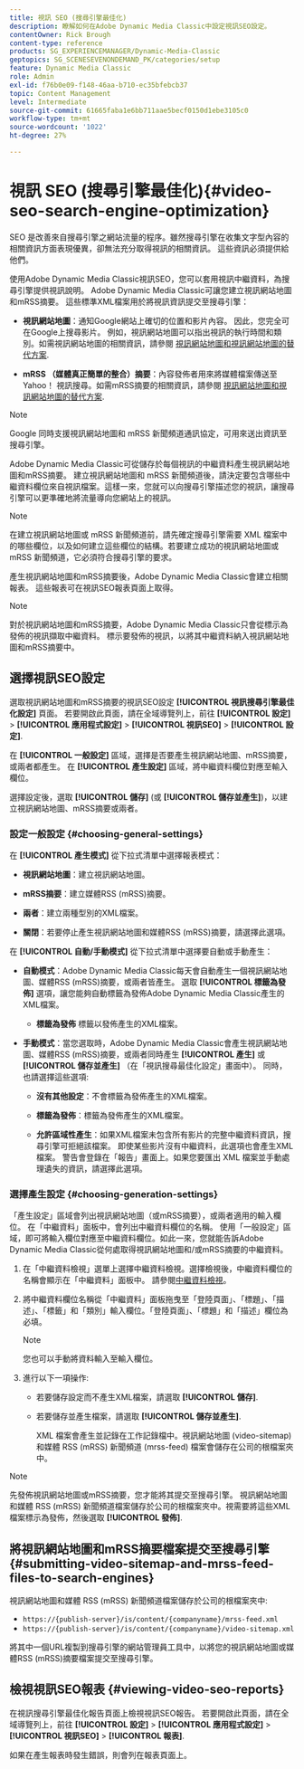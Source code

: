 ```yaml
---
title: 視訊 SEO (搜尋引擎最佳化)
description: 瞭解如何在Adobe Dynamic Media Classic中設定視訊SEO設定。
contentOwner: Rick Brough
content-type: reference
products: SG_EXPERIENCEMANAGER/Dynamic-Media-Classic
geptopics: SG_SCENESEVENONDEMAND_PK/categories/setup
feature: Dynamic Media Classic
role: Admin
exl-id: f76b0e09-f148-46aa-b710-ec35bfebcb37
topic: Content Management
level: Intermediate
source-git-commit: 61665faba1e6bb711aae5becf0150d1ebe3105c0
workflow-type: tm+mt
source-wordcount: '1022'
ht-degree: 27%

---
```


# 視訊 SEO (搜尋引擎最佳化){#video-seo-search-engine-optimization}

SEO 是改善來自搜尋引擎之網站流量的程序。雖然搜尋引擎在收集文字型內容的相關資訊方面表現優異，卻無法充分取得視訊的相關資訊。 這些資訊必須提供給他們。

使用Adobe Dynamic Media Classic視訊SEO，您可以套用視訊中繼資料，為搜尋引擎提供視訊說明。 Adobe Dynamic Media Classic可讓您建立視訊網站地圖和mRSS摘要。 這些標準XML檔案用於將視訊資訊提交至搜尋引擎：

* **視訊網站地圖**：通知Google網站上確切的位置和影片內容。 因此，您完全可在Google上搜尋影片。 例如，視訊網站地圖可以指出視訊的執行時間和類別。如需視訊網站地圖的相關資訊，請參閱 [視訊網站地圖和視訊網站地圖的替代方案](https://developers.google.com/search/docs/crawling-indexing/sitemaps/video-sitemaps?visit_id=637558394348624754-567115452&amp;rd=1).

* **mRSS （媒體真正簡單的整合）摘要**：內容發佈者用來將媒體檔案傳送至Yahoo！ 視訊搜尋。如需mRSS摘要的相關資訊，請參閱 [視訊網站地圖和視訊網站地圖的替代方案](https://developers.google.com/search/docs/crawling-indexing/sitemaps/video-sitemaps?visit_id=637558394348624754-567115452&amp;rd=1).

>[!NOTE]
>
>Google 同時支援視訊網站地圖和 mRSS 新聞頻道通訊協定，可用來送出資訊至搜尋引擎。

Adobe Dynamic Media Classic可從儲存於每個視訊的中繼資料產生視訊網站地圖和mRSS摘要。 建立視訊網站地圖和 mRSS 新聞頻道後，請決定要包含哪些中繼資料欄位來自視訊檔案。這樣一來，您就可以向搜尋引擎描述您的視訊，讓搜尋引擎可以更準確地將流量導向您網站上的視訊。

>[!NOTE]
>
>在建立視訊網站地圖或 mRSS 新聞頻道前，請先確定搜尋引擎需要 XML 檔案中的哪些欄位，以及如何建立這些欄位的結構。若要建立成功的視訊網站地圖或 mRSS 新聞頻道，它必須符合搜尋引擎的要求。

產生視訊網站地圖和mRSS摘要後，Adobe Dynamic Media Classic會建立相關報表。 這些報表可在視訊SEO報表頁面上取得。

>[!NOTE]
>
>對於視訊網站地圖和mRSS摘要，Adobe Dynamic Media Classic只會從標示為發佈的視訊擷取中繼資料。 標示要發佈的視訊，以將其中繼資料納入視訊網站地圖和mRSS摘要中。

## 選擇視訊SEO設定

選取視訊網站地圖和mRSS摘要的視訊SEO設定 **[!UICONTROL 視訊搜尋引擎最佳化設定]** 頁面。 若要開啟此頁面，請在全域導覽列上，前往 **[!UICONTROL 設定]** > **[!UICONTROL 應用程式設定]** > **[!UICONTROL 視訊SEO]** > **[!UICONTROL 設定]**.

在 **[!UICONTROL 一般設定]** 區域，選擇是否要產生視訊網站地圖、mRSS摘要，或兩者都產生。 在 **[!UICONTROL 產生設定]** 區域，將中繼資料欄位對應至輸入欄位。

選擇設定後，選取 **[!UICONTROL 儲存]** (或 **[!UICONTROL 儲存並產生]**)，以建立視訊網站地圖、mRSS摘要或兩者。

### 設定一般設定 {#choosing-general-settings}

在 **[!UICONTROL 產生模式]** 從下拉式清單中選擇報表模式：

* **視訊網站地圖**：建立視訊網站地圖。

* **mRSS摘要**：建立媒體RSS (mRSS)摘要。

* **兩者**：建立兩種型別的XML檔案。

* **關閉**：若要停止產生視訊網站地圖和媒體RSS (mRSS)摘要，請選擇此選項。

在 **[!UICONTROL 自動/手動模式]** 從下拉式清單中選擇要自動或手動產生：

* **自動模式**：Adobe Dynamic Media Classic每天會自動產生一個視訊網站地圖、媒體RSS (mRSS)摘要，或兩者皆產生。 選取 **[!UICONTROL 標籤為發佈]** 選項，讓您能夠自動標籤為發佈Adobe Dynamic Media Classic產生的XML檔案。

   * **標籤為發佈** 標籤以發佈產生的XML檔案。

* **手動模式**：當您選取時，Adobe Dynamic Media Classic會產生視訊網站地圖、媒體RSS (mRSS)摘要，或兩者同時產生 **[!UICONTROL 產生]** 或 **[!UICONTROL 儲存並產生]** （在「視訊搜尋最佳化設定」畫面中）。 同時，也請選擇這些選項:

   * **沒有其他設定**：不會標籤為發佈產生的XML檔案。

   * **標籤為發佈**：標籤為發佈產生的XML檔案。

   * **允許區域性產生**：如果XML檔案未包含所有影片的完整中繼資料資訊，搜尋引擎可拒絕該檔案。 即使某些影片沒有中繼資料，此選項也會產生XML檔案。 警告會登錄在「報告」畫面上。如果您要匯出 XML 檔案並手動處理遺失的資訊，請選擇此選項。

### 選擇產生設定 {#choosing-generation-settings}

「產生設定」區域會列出視訊網站地圖（或mRSS摘要），或兩者適用的輸入欄位。 在「中繼資料」面板中，會列出中繼資料欄位的名稱。 使用「一般設定」區域，即可將輸入欄位對應至中繼資料欄位。如此一來，您就能告訴Adobe Dynamic Media Classic從何處取得視訊網站地圖和/或mRSS摘要的中繼資料。

1. 在「中繼資料檢視」選單上選擇中繼資料檢視。選擇檢視後，中繼資料欄位的名稱會顯示在「中繼資料」面板中。
請參閱[中繼資料檢視](application-setup.md#metadata_views)。
1. 將中繼資料欄位名稱從「中繼資料」面板拖曳至「登陸頁面」、「標題」、「描述」、「標籤」和「類別」輸入欄位。「登陸頁面」、「標題」和「描述」欄位為必填。

   >[!NOTE]
   >
   >您也可以手動將資料輸入至輸入欄位。

1. 進行以下一項操作:

   * 若要儲存設定而不產生XML檔案，請選取 **[!UICONTROL 儲存]**.
   * 若要儲存並產生檔案，請選取 **[!UICONTROL 儲存並產生]**.

     XML 檔案會產生並記錄在工作記錄檔中。視訊網站地圖 (video-sitemap) 和媒體 RSS (mRSS) 新聞頻道 (mrss-feed) 檔案會儲存在公司的根檔案夾中。

>[!NOTE]
>
>先發佈視訊網站地圖或mRSS摘要，您才能將其提交至搜尋引擎。 視訊網站地圖和媒體 RSS (mRSS) 新聞頻道檔案儲存於公司的根檔案夾中。視需要將這些XML檔案標示為發佈，然後選取 **[!UICONTROL 發佈]**.

## 將視訊網站地圖和mRSS摘要檔案提交至搜尋引擎 {#submitting-video-sitemap-and-mrss-feed-files-to-search-engines}

視訊網站地圖和媒體 RSS (mRSS) 新聞頻道檔案儲存於公司的根檔案夾中:

* `https://{publish-server}/is/content/{companyname}/mrss-feed.xml`
* `https://{publish-server}/is/content/{companyname}/video-sitemap.xml`

將其中一個URL複製到搜尋引擎的網站管理員工具中，以將您的視訊網站地圖或媒體RSS (mRSS)摘要檔案提交至搜尋引擎。

## 檢視視訊SEO報表 {#viewing-video-seo-reports}

在視訊搜尋引擎最佳化報告頁面上檢視視訊SEO報告。 若要開啟此頁面，請在全域導覽列上，前往 **[!UICONTROL 設定]** > **[!UICONTROL 應用程式設定]** > **[!UICONTROL 視訊SEO]** > **[!UICONTROL 報表]**.

如果在產生報表時發生錯誤，則會列在報表頁面上。
